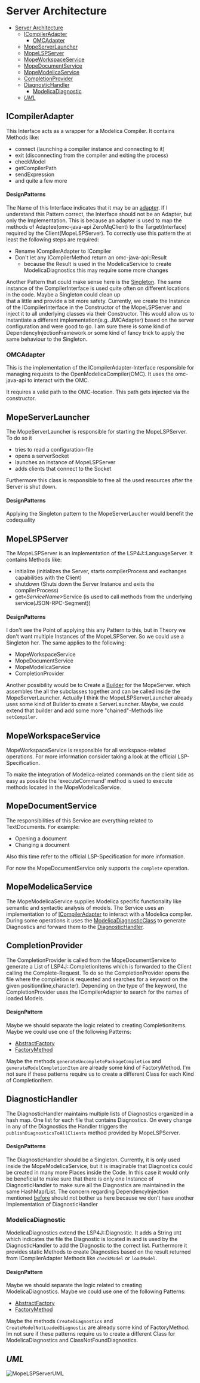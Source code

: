 # Server Architecture
- [Server Architecture](#server-architecture)
  - [ICompilerAdapter](#icompileradapter)
    - [OMCAdapter](#omcadapter)
  - [MopeServerLauncher](#mopeserverlauncher)
  - [MopeLSPServer](#mopelspserver)
  - [MopeWorkspaceService](#mopeworkspaceservice)
  - [MopeDocumentService](#mopedocumentservice)
  - [MopeModelicaService](#mopemodelicaservice)
  - [CompletionProvider](#completionprovider)
  - [DiagnosticHandler](#diagnostichandler)
    - [ModelicaDiagnostic](#modelicadiagnostic)
  - [_UML_](#uml)

## ICompilerAdapter
This Interface acts as a wrapper for a Modelica Compiler.
It contains Methods like:
- connect  (launching a compiler instance and connecting to it)
- exit  (disconnecting from the compiler and exiting the process)
- checkModel
- getCompilerPath
- sendExpression
- and quite a few more

#### DesignPatterns
The Name of this Interface indicates that it may be an [adapter](https://en.wikipedia.org/wiki/Adapter_pattern).
If I understand this Pattern correct, the Interface should not be an Adapter, but only the Implementation.
This is because an adapter is used to map the methods of Adaptee(omc-java-api ZeroMqClient) to the Target(Interface) required by the Client(MopeLSPServer).
To correctly use this pattern the at least the following steps are required:
- Rename ICompilerAdapter to ICompiler
- Don't let any ICompilerMethod return an omc-java-api::Result
  - because the Result is used in the ModelicaService to create ModelicaDiagnostics this may require some more changes 

Another Pattern that could make sense here is the [Singleton](https://en.wikipedia.org/wiki/Singleton_pattern).
The same instance of the CompilerInterface is used quite often on different locations in the code. Maybe a Singleton could clean up \
that a little and provide a bit more safety.
Currently, we create the Instance of the ICompilerInterface in the Constructor of the MopeLSPServer and inject it to all underlying classes via their Constructor.
This would allow us to instantiate a different implementation(e.g. JMCAdapter) based on the server configuration and were good to go.
I am sure there is some kind of DependencyInjectionFramework or some kind of fancy trick to apply the same behaviour to the Singleton.
### OMCAdapter

This is the implementation of the ICompilerAdapter-Interface responsible for managing requests to the OpenModelicaCompiler(OMC). It uses the omc-java-api to interact with the OMC.

It requires a valid path to the OMC-location. This path gets injected via the constructor.

## MopeServerLauncher
The MopeServerLauncher is responsible for starting the MopeLSPServer.
To do so it 
- tries to read a configuration-file
- opens a serverSocket
- launches an instance of MopeLSPServer
- adds clients that connect to the Socket

Furthermore this class is responsible to free all the used resources after the Server is shut down. 
#### DesignPatterns
Applying the Singleton pattern to the MopeServerLaucher would benefit the codequality

## MopeLSPServer
The MopeLSPServer is an implementation of the LSP4J::LanguageServer. It contains Methods like:
- initialize (initializes the Server, starts compilerProcess and exchanges capabilities with the Client)
- shutdown (Shuts down the Server Instance and exits the compilerProcess)
- get<_ServiceName_>Service (is used to call methods from the underlying service(JSON-RPC-Segment))

#### DesignPatterns
I don't see the Point of applying this any Pattern to this, but in Theory we don't want multiple Instances of the MopeLSPServer.
So we could use a Singleton her.
The same applies to the following:
- MopeWorkspaceService
- MopeDocumentService
- MopeModelicaService
- CompletionProvider

Another possibility would be to Create a [Builder](https://en.wikipedia.org/wiki/Builder_pattern) for the MopeServer.
which assembles the all the subclasses together and can be called inside the MopeServerLauncher.
Actually I think the MopeLSPServerLauncher already uses some kind of Builder to create a ServerLauncher. Maybe, we could extend that builder and add some more "chained"-Methods like `setCompiler`.

## MopeWorkspaceService
MopeWorkspaceService is responsible for all workspace-related operations. For more information consider taking a look at the official LSP-Specification.

To make the integration of Modelica-related commands on the client side as easy as possible the 'executeCommand' method is used to execute methods located in the MopeModelicaService. 

## MopeDocumentService
The responsibilities of this Service are everything related to TextDocuments.
For example:
- Opening a document
- Changing a document

Also this time refer to the official LSP-Specification for more information.

For now the MopeDocumentService only supports the `complete` operation.
## MopeModelicaService
The MopeModelicaService supplies Modelica specific functionality like semantic and syntactic analysis of models.
The Service uses an implementation to of [ICompilerAdapter](#icompileradapter) to interact with a Modelica compiler.
During some operations it uses the [ModelicaDiagnosticClass](#modelicadiagnostic) to generate Diagnostics and forward them to the [DiagnosticHandler](#diagnostichandler).

## CompletionProvider
The CompletionProvider is called from the MopeDocumentService to generate a List of LSP4J::CompletionItems which is forwarded to the Client calling the Complete-Request.
To do so the CompletionProvider opens the file where the completion is requested and searches for a keyword on the given position(line,character).
Depending on the type of the keyword, the CompletionProvider uses the ICompilerAdapter to search for the names of loaded Models.
#### DesignPattern
Maybe we should separate the logic related to creating CompletionItems.
Maybe we could use one of the following Patterns:
- [AbstractFactory](https://en.wikipedia.org/wiki/Abstract_factory_pattern)
- [FactoryMethod](https://en.wikipedia.org/wiki/Factory_method_pattern)

Maybe the methods `generateUncompletePackageCompletion` and `generateModelCompletionItem` are already some kind of FactoryMethod.
I'm not sure if these patterns require us to create a different Class for each Kind of CompletionItem.

## DiagnosticHandler
The DiagnosticHandler maintains multiple lists of Diagnostics organized in a hash map. One list for each file that contains Diagnostics.
On every change in any of the Diagnostics the Handler triggers the `publishDiagnosticsToAllClients` method provided by MopeLSPServer.   
#### DesignPatterns
The DiagnosticHandler should be a Singleton. Currently, it is only used inside the MopeModelicaService, but it is imaginable that Diagnostics could be created in many more Places inside the Code.
In this case it would only be beneficial to make sure that there is only one Instance of DiagnosticHandler to make sure all the Diagnostics are maintained in the same HashMap/List.
The concern regarding DependencyInjection mentioned [before](#icompileradapter) should not bother us here because we don't have another Implementation of DiagnosticHandler
### ModelicaDiagnostic
ModelicaDiagnostics extend the LSP4J::Diagnostic. It adds a String `URI` which indicates the file the Diagnostic is located in and is used by the DiagnosticHandler to add the Diagnostic to the correct list.
Furthermore it provides static Methods to create Diagnostics based on the result returned from ICompilerAdapter Methods like `checkModel` or `loadModel`.


#### DesignPattern
Maybe we should separate the logic related to creating ModelicaDiagnostics.
Maybe we could use one of the following Patterns:
- [AbstractFactory](https://en.wikipedia.org/wiki/Abstract_factory_pattern)
- [FactoryMethod](https://en.wikipedia.org/wiki/Factory_method_pattern)

Maybe the methods `CreateDiagnostics` and `CreateModelNotLoadedDiagnostic` are already some kind of FactoryMethod.
Im not sure if these patterns require us to create a different Class for ModelicaDiagnostics and ClassNotFoundDiagnostics.

## _UML_
![MopeLSPServerUML](uml/png/Server.png)

